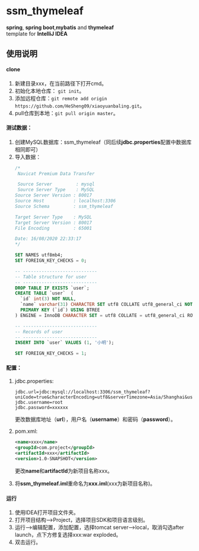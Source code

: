 # ssm_thymeleaf
**spring**, **spring boot**,**mybatis** and **thymeleaf**  
template for **IntelliJ IDEA**
## 使用说明
#### clone
1. 新建目录xxx，在当前路径下打开cmd。
2. 初始化本地仓库： `git init`。
3. 添加远程仓库：`git remote add origin https://github.com/HeSheng09/xiaoyuanbaling.git`。
4. pull仓库到本地：`git pull origin master`。
#### 测试数据：
1. 创建MySQL数据库：ssm_thymeleaf（同后续**jdbc.properties**配置中数据库相同即可）
2. 导入数据：
    ```sql
    /*
     Navicat Premium Data Transfer
    
     Source Server         : mysql
     Source Server Type    : MySQL
    Source Server Version : 80017
    Source Host           : localhost:3306
    Source Schema         : ssm_thymeleaf
    
    Target Server Type    : MySQL
    Target Server Version : 80017
    File Encoding         : 65001
    
    Date: 16/08/2020 22:33:17
    */
    
    SET NAMES utf8mb4;
    SET FOREIGN_KEY_CHECKS = 0;
    
    -- ----------------------------
    -- Table structure for user
    -- ----------------------------
    DROP TABLE IF EXISTS `user`;
    CREATE TABLE `user`  (
      `id` int(3) NOT NULL,
      `name` varchar(31) CHARACTER SET utf8 COLLATE utf8_general_ci NOT NULL,
      PRIMARY KEY (`id`) USING BTREE
    ) ENGINE = InnoDB CHARACTER SET = utf8 COLLATE = utf8_general_ci ROW_FORMAT = Dynamic;
    
    -- ----------------------------
    -- Records of user
    -- ----------------------------
    INSERT INTO `user` VALUES (1, '小明');
    
    SET FOREIGN_KEY_CHECKS = 1;
    
    ```

#### 配置：
1. jdbc.properties:
    ```properties
    jdbc.url=jdbc:mysql://localhost:3306/ssm_thymeleaf?uniCode=true&characterEncoding=utf8&serverTimezone=Asia/Shanghai&useSSL=false&allowPublicKeyRetrieval=true&autoReconnect=true
    jdbc.username=root
    jdbc.password=xxxxxx
    ```
    更改数据库地址（**url**），用户名（**username**）和密码（**password**）。

2. pom.xml:
    ```xml
    <name>xxx</name>
    <groupId>com.project</groupId>
    <artifactId>xxx</artifactId>
    <version>1.0-SNAPSHOT</version>
    ```
    更改**name**和**artifactId**为新项目名称xxx。

3. 将**ssm_thymeleaf.iml**重命名为**xxx.iml**(xxx为新项目名称)。

#### 运行
1. 使用IDEA打开项目文件夹。
2. 打开项目结构-->Project，选择项目SDK和项目语言级别。
3. 运行-->编辑配置，添加配置，选择tomcat server-->local，取消勾选after launch，点下方修复选择xxx:war exploded。
4. 双击运行。